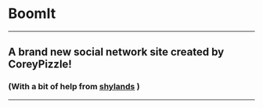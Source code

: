 # BoomIt
--------

## A brand new social network site created by CoreyPizzle! 
### (With a bit of help from  [shylands](http://github.com/shylands "Shylands Git") )
-----
